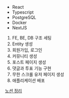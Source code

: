 - React
- Typescript
- PostgreSQL
- Docker
- NextJS

1. FE, BE, DB 구조 세팅
2. Entity 생성
3. 회원가입, 로그인
4. 커뮤니티 생성
5. 포스트 페이지 생성
6. 댓글과 투표 기능 구현
7. 무한 스크롤 유저 페이지 생성
8. 애플리케이션 배포

[노션 정리](https://rhinestone-fur-485.notion.site/0aa353835b2647cea5c219dd9577ff80?v=543c503d04c349cbae303918f5230dd4)
